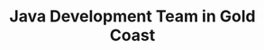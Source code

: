 ---
title: Java Development Team in Gold Coast
permalink: /landings/java-developer-gold-coast
technology: Java
location: Gold Coast
---